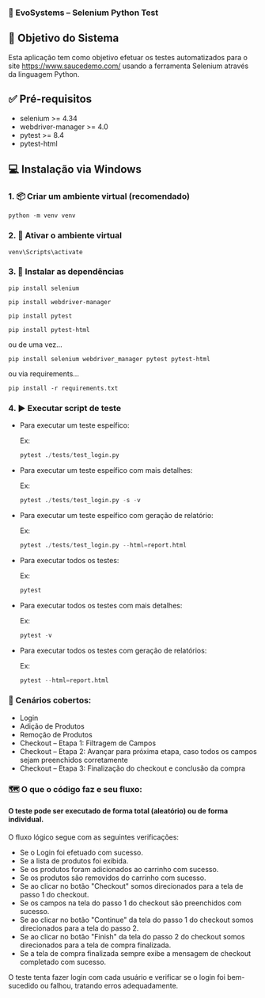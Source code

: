 ### 💼 EvoSystems – Selenium Python Test

## 🎯 Objetivo do Sistema

Esta aplicação tem como objetivo efetuar os testes automatizados para o site https://www.saucedemo.com/ usando a ferramenta Selenium através da linguagem Python.

## ✅ Pré-requisitos
- selenium >= 4.34
- webdriver-manager >= 4.0
- pytest >= 8.4
- pytest-html

## 💻 Instalação via Windows

### 1. 📦 Criar um ambiente virtual (recomendado)

    python -m venv venv

### 2. 🔹 Ativar o ambiente virtual
    venv\Scripts\activate

### 3. 🚀 Instalar as dependências

    pip install selenium

    pip install webdriver-manager

    pip install pytest

    pip install pytest-html

  ou de uma vez...

    pip install selenium webdriver_manager pytest pytest-html

  ou via requirements...

    pip install -r requirements.txt

### 4. ▶️ Executar script de teste
- Para executar um teste espeífico:

  Ex:
  ```python
  pytest ./tests/test_login.py

- Para executar um teste espeífico com mais detalhes:

  Ex:
  ```python
  pytest ./tests/test_login.py -s -v

- Para executar um teste espeífico com geração de relatório:

  Ex:
  ```python
  pytest ./tests/test_login.py --html=report.html

- Para executar todos os testes:

  Ex:
  ```python
  pytest

- Para executar todos os testes com mais detalhes:

  Ex:
  ```python
  pytest -v

- Para executar todos os testes com geração de relatórios:

  Ex:
  ```python
  pytest --html=report.html

### 🧾 Cenários cobertos:
 - Login
 - Adição de Produtos
 - Remoção de Produtos
 - Checkout – Etapa 1: Filtragem de Campos
 - Checkout – Etapa 2: Avançar para próxima etapa, caso todos os campos sejam preenchidos corretamente
 - Checkout – Etapa 3: Finalização do checkout e conclusão da compra

### 🗺️ O que o código faz e seu fluxo:
#### O teste pode ser executado de forma total (aleatório) ou de forma individual.
  O fluxo lógico segue com as seguintes verificações:
  - Se o Login foi efetuado com sucesso.
  - Se a lista de produtos foi exibida.
  - Se os produtos foram adicionados ao carrinho com sucesso.
  - Se os produtos são removidos do carrinho com sucesso.
  - Se ao clicar no botão "Checkout" somos direcionados para a tela de passo 1 do checkout.
  - Se os campos na tela do passo 1 do checkout são preenchidos com sucesso.
  - Se ao clicar no botão "Continue" da tela do passo 1 do checkout somos direcionados para a tela do passo 2.
  - Se ao clicar no botão "Finish" da tela do passo 2 do checkout somos direcionados para a tela de compra finalizada.
  - Se a tela de compra finalizada sempre exibe a mensagem de checkout completado com sucesso.

  O teste tenta fazer login com cada usuário e verificar se o login foi bem-sucedido ou falhou, tratando erros adequadamente.
